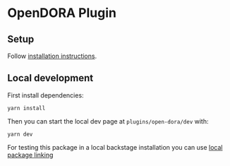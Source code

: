 # OpenDORA Plugin

## Setup

Follow [installation instructions](./plugins/open-dora/README.md).

## Local development

First install dependencies:

```
yarn install
```

Then you can start the local dev page at `plugins/open-dora/dev` with:

```
yarn dev
```

For testing this package in a local backstage installation you can use [local package linking](https://backstage.io/docs/local-dev/linking-local-packages/)
